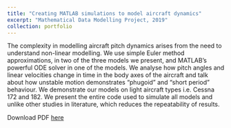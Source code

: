 ```yaml
---
title: "Creating MATLAB simulations to model aircraft dynamics"
excerpt: "Mathematical Data Modelling Project, 2019"
collection: portfolio
---
```


The complexity in modelling aircraft pitch dynamics arises from the need to understand non-linear modelling. 
We use simple Euler method approximations, in two of the three models we present, and MATLAB’s powerful ODE solver 
in one of the models. We analyse how pitch angles and linear velocities change in time in the body axes of the aircraft 
and talk about how unstable motion demonstrates “phugoid” and “short period” behaviour. We demonstrate our models on light 
aircraft types i.e. Cessna 172 and 182. We present the entire code used to simulate all models and unlike other studies in 
literature, which reduces the repeatability of results.

Download PDF [here](http://vedang-joshi.github.io/files/mdm2_2.pdf)

